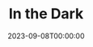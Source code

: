 ---
title: In the Dark
date: 2023-09-08T00:00:00
opening_date: 1923-11-24
closing_date:
layout: productions
playbill:
Theatre: Theatre Jacksonville
cast:
- Mrs. Mason: Birsa Shepard
- Gracie: Carolina De Montigne
- Ashfield: Ted Silber
- Doctor Herrick: William T. Cowles, Jr.
crew:
- Director: Harrison Gibbs Prentice
- Scene Arrangement:
  - Mrs. Jas. D. Pasco
  - Mrs. Julian Gammon
---